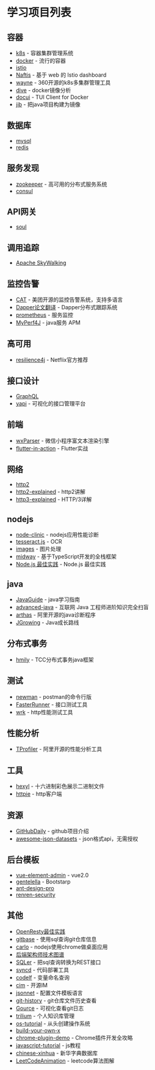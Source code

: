 # 学习项目列表

## 容器

 - [k8s](http://docs.kubernetes.org.cn/) - 容器集群管理系统
 - [docker](https://yeasy.gitbooks.io/docker_practice/content/) - 流行的容器
 - [istio](https://istio.io/)
 - [Naftis](https://github.com/xiaomi/naftis) - 基于 web 的 Istio dashboard
 - [wayne](https://github.com/Qihoo360/wayne) - 360开源的k8s多集群管理工具
 - [dive](https://github.com/wagoodman/dive) - docker镜像分析
 - [docui](https://github.com/skanehira/docui) - TUI Client for Docker
 - [jib](https://github.com/GoogleContainerTools/jib) - 把java项目构建为镜像

## 数据库

 - [mysql](https://www.mysql.com/)
 - [redis](https://redis.io/)

## 服务发现

 - [zookeeper](https://zookeeper.apache.org/) - 高可用的分布式服务系统
 - [consul](https://www.consul.io/)

## API网关

 - [soul](https://github.com/Dromara/soul)

## 调用追踪

- [Apache SkyWalking](https://github.com/apache/incubator-skywalking)

## 监控告警

 - [CAT](https://github.com/dianping/cat) - 美团开源的监控告警系统，支持多语言
 - [Dapper论文翻译](https://github.com/bigbully/Dapper-translation) - Dapper分布式跟踪系统
 - [prometheus](https://prometheus.io/) - 服务监控
 - [MyPerf4J](https://github.com/LinShunKang/MyPerf4J) - java服务 APM

## 高可用

 - [resilience4j](https://github.com/resilience4j/resilience4j) - Netflix官方推荐

## 接口设计

 - [GraphQL](https://graphql.cn/)
 - [yapi](https://github.com/YMFE/yapi) - 可视化的接口管理平台

## 前端

 - [wxParser](https://github.com/ifanrx/wxParser) - 微信小程序富文本渲染引擎
 - [flutter-in-action](https://github.com/flutterchina/flutter-in-action) - Flutter实战

## 网络

 - [http2](https://legacy.gitbook.com/book/ye11ow/http2-explained/details)
 - [http2-explained](https://github.com/bagder/http2-explained) - http2讲解
 - [http3-explained](https://github.com/bagder/http3-explained) - HTTP/3详解

## nodejs

 - [node-clinic](https://github.com/nearform/node-clinic) - nodejs应用性能诊断
 - [tesseract.js](https://github.com/naptha/tesseract.js) - OCR
 - [images](https://github.com/zhangyuanwei/node-images) - 图片处理
 - [midway](https://github.com/midwayjs/midway) - 基于TypeScript开发的全栈框架
 - [Node.js 最佳实践](https://github.com/i0natan/nodebestpractices) - Node.js 最佳实践

## java

 - [JavaGuide](https://github.com/Snailclimb/JavaGuide) - java学习指南
 - [advanced-java](https://github.com/doocs/advanced-java) - 互联网 Java 工程师进阶知识完全扫盲
 - [arthas](https://github.com/alibaba/arthas) - 阿里开源的java诊断程序
 - [JGrowing](https://github.com/javagrowing/JGrowing) - Java成长路线

## 分布式事务

 - [hmily](https://github.com/yu199195/hmily) - TCC分布式事务java框架

## 测试

 - [newman](https://github.com/postmanlabs/newman) - postman的命令行版
 - [FasterRunner](https://github.com/yinquanwang/FasterRunner) - 接口测试工具
 - [wrk](https://github.com/wg/wrk) - http性能测试工具

## 性能分析

 - [TProfiler](https://github.com/alibaba/TProfiler) - 阿里开源的性能分析工具

## 工具

 - [hexyl](https://github.com/sharkdp/hexyl) - 十六进制彩色展示二进制文件
 - [httpie](https://github.com/jakubroztocil/httpie) - http客户端

## 资源

 - [GitHubDaily](https://github.com/GitHubDaily/GitHubDaily) - github项目介绍
 - [awesome-json-datasets](https://github.com/jdorfman/awesome-json-datasets) - json格式api，无需授权

## 后台模板

- [vue-element-admin](https://github.com/PanJiaChen/vue-element-admin) - vue2.0
- [gentelella](https://github.com/ColorlibHQ/gentelella) - Bootstarp
- [ant-design-pro](https://github.com/ant-design/ant-design-pro) 
- [renren-security](https://github.com/renrenio/renren-security)

## 其他

 - [OpenResty最佳实践](https://legacy.gitbook.com/book/moonbingbing/openresty-best-practices/details)
 - [gitbase](https://github.com/src-d/gitbase) - 使用sql查询git仓库信息
 - [carlo](https://github.com/GoogleChromeLabs/carlo) - nodejs使用chrome做桌面应用
 - [后端架构师技术图谱](https://github.com/xingshaocheng/architect-awesome)
 - [SQLer](https://github.com/alash3al/sqler) - 把sql查询转换为REST接口
 - [syncd](https://github.com/dreamans/syncd) - 代码部署工具
 - [codelf](https://github.com/unbug/codelf) - 变量命名查询
 - [cim](https://github.com/crossoverJie/cim) - 开源IM
 - [jsonnet](https://github.com/google/jsonnet) - 配置文件模板语言
 - [git-history](https://github.com/pomber/git-history) - git仓库文件历史查看
 - [Gource](https://github.com/acaudwell/Gource) - 可视化查看git日志
 - [trilium](https://github.com/zadam/trilium) - 个人知识库管理
 - [os-tutorial](https://github.com/cfenollosa/os-tutorial) - 从头创建操作系统
 - [build-your-own-x](https://github.com/danistefanovic/build-your-own-x)
 - [chrome-plugin-demo](https://github.com/sxei/chrome-plugin-demo) - Chrome插件开发全攻略
 - [javascript-tutorial](https://github.com/iliakan/javascript-tutorial-en/) - js教程
 - [chinese-xinhua](https://github.com/pwxcoo/chinese-xinhua) - 新华字典数据库
 - [LeetCodeAnimation](https://github.com/MisterBooo/LeetCodeAnimation) - leetcode算法图解

